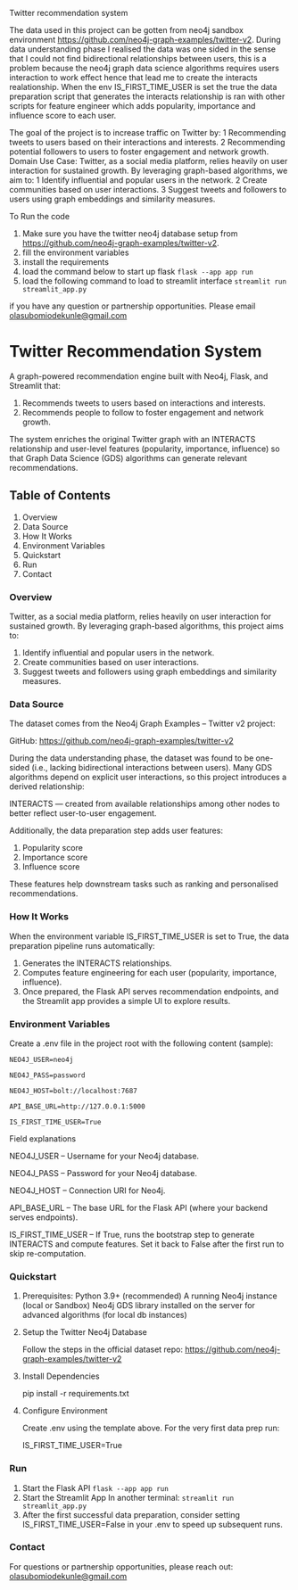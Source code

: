 Twitter recommendation system

The data used in this project can be gotten from neo4j sandbox environment https://github.com/neo4j-graph-examples/twitter-v2. 
During data understanding phase I realised the data was one sided in the sense that I could not find bidirectional relationships between users, this is a problem because the neo4j graph data science algorithms requires users interaction to work effect hence that lead me to create the interacts realationship. 
When the env IS_FIRST_TIME_USER is set the true the data preparation script that generates the interacts relationship is ran with other scripts for feature engineer which adds popularity, importance and influence score to each user.


The goal of the project is to increase traffic on Twitter by:
1 Recommending tweets to users based on their interactions and interests.
2 Recommending potential followers to users to foster engagement and network growth.
Domain Use Case:
Twitter, as a social media platform, relies heavily on user interaction for sustained growth. By leveraging graph-based algorithms, we aim to:
1 Identify influential and popular users in the network.
2 Create communities based on user interactions.
3 Suggest tweets and followers to users using graph embeddings and similarity measures.

To Run the code 
1. Make sure you have the twitter neo4j database setup from https://github.com/neo4j-graph-examples/twitter-v2.
2. fill the environment variables
3. install the requirements
4. load the command below to start up flask `flask --app app run`
5. load the following command to load to streamlit interface `streamlit run streamlit_app.py ` 


if you have any question or partnership opportunities. Please email olasubomiodekunle@gmail.com


# Twitter Recommendation System

A graph-powered recommendation engine built with Neo4j, Flask, and Streamlit that:

1. Recommends tweets to users based on interactions and interests.
2. Recommends people to follow to foster engagement and network growth.

The system enriches the original Twitter graph with an INTERACTS relationship and user-level features (popularity, importance, influence) so that Graph Data Science (GDS) algorithms can generate relevant recommendations.


## Table of Contents

1. Overview
2. Data Source
3. How It Works
4. Environment Variables
5. Quickstart
6. Run
7. Contact



### Overview

Twitter, as a social media platform, relies heavily on user interaction for sustained growth. By leveraging graph-based algorithms, this project aims to:

1. Identify influential and popular users in the network.
2. Create communities based on user interactions.
3. Suggest tweets and followers using graph embeddings and similarity measures.

### Data Source

The dataset comes from the Neo4j Graph Examples – Twitter v2 project:


GitHub: https://github.com/neo4j-graph-examples/twitter-v2

During the data understanding phase, the dataset was found to be one-sided (i.e., lacking bidirectional interactions between users). Many GDS algorithms depend on explicit user interactions, so this project introduces a derived relationship:

INTERACTS — created from available relationships among other nodes to better reflect user-to-user engagement.

Additionally, the data preparation step adds user features:

1. Popularity score
2. Importance score
3. Influence score

These features help downstream tasks such as ranking and personalised recommendations.

### How It Works

When the environment variable IS_FIRST_TIME_USER is set to True, the data preparation pipeline runs automatically:

1. Generates the INTERACTS relationships.
2. Computes feature engineering for each user (popularity, importance, influence).
3. Once prepared, the Flask API serves recommendation endpoints, and the Streamlit app provides a simple UI to explore results.

### Environment Variables

Create a .env file in the project root with the following content (sample):


    NEO4J_USER=neo4j 
    
    NEO4J_PASS=password
    
    NEO4J_HOST=bolt://localhost:7687
    
    API_BASE_URL=http://127.0.0.1:5000
    
    IS_FIRST_TIME_USER=True

Field explanations

NEO4J_USER – Username for your Neo4j database.

NEO4J_PASS – Password for your Neo4j database.

NEO4J_HOST – Connection URI for Neo4j.

API_BASE_URL – The base URL for the Flask API (where your backend serves endpoints).

IS_FIRST_TIME_USER – If True, runs the bootstrap step to generate INTERACTS and compute features. Set it back to False after the first run to skip re-computation.


### Quickstart

1) Prerequisites:
   Python 3.9+ (recommended)
   A running Neo4j instance (local or Sandbox)
   Neo4j GDS library installed on the server for advanced algorithms (for local db instances)

2) Setup the Twitter Neo4j Database

    Follow the steps in the official dataset repo:
    https://github.com/neo4j-graph-examples/twitter-v2

3) Install Dependencies

    pip install -r requirements.txt 

4) Configure Environment

    Create .env using the template above. For the very first data prep run:

    IS_FIRST_TIME_USER=True 

###  Run
    
1. Start the Flask API `flask --app app run`
2. Start the Streamlit App In another terminal: `streamlit run streamlit_app.py` 
3. After the first successful data preparation, consider setting IS_FIRST_TIME_USER=False in your .env to speed up subsequent runs.

### Contact

For questions or partnership opportunities, please reach out:  [olasubomiodekunle@gmail.com]()

